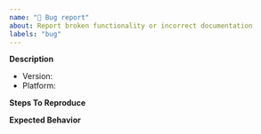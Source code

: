 ```yaml
---
name: "🐞 Bug report"
about: Report broken functionality or incorrect documentation
labels: "bug"
---
```


**Description**

- Version:
- Platform:

**Steps To Reproduce**

<!--- Include the minimum possible code or example data to reproduce the problem. -->

**Expected Behavior**
